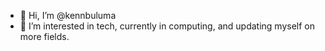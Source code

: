 - 👋 Hi, I’m @kennbuluma
- 👀 I’m interested in tech, currently in computing, and updating myself on more fields.
